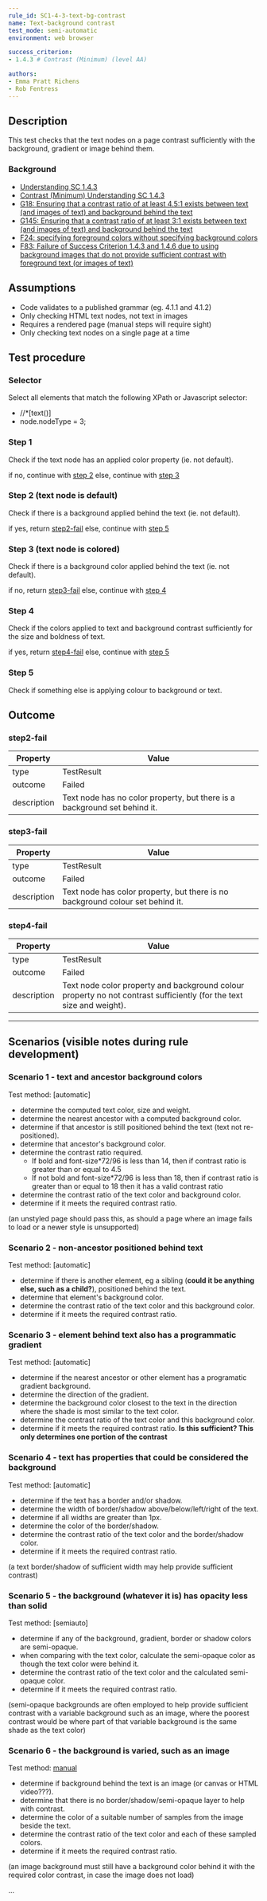 ```yaml
---
rule_id: SC1-4-3-text-bg-contrast
name: Text-background contrast
test_mode: semi-automatic
environment: web browser

success_criterion:
- 1.4.3 # Contrast (Minimum) (level AA)

authors:
- Emma Pratt Richens
- Rob Fentress
---
```


## Description

This test checks that the text nodes on a page contrast sufficiently with the background, gradient or image behind them.

### Background

- [Understanding SC 1.4.3](https://www.w3.org/TR/2014/NOTE-UNDERSTANDING-WCAG20-20140311/visual-audio-contrast-contrast.html)
- [Contrast (Minimum) Understanding SC 1.4.3](https://www.w3.org/TR/UNDERSTANDING-WCAG20/visual-audio-contrast-contrast.html)
- [G18: Ensuring that a contrast ratio of at least 4.5:1 exists between text (and images of text) and background behind the text](https://www.w3.org/TR/WCAG20-TECHS/G18)
- [G145: Ensuring that a contrast ratio of at least 3:1 exists between text (and images of text) and background behind the text](https://www.w3.org/TR/WCAG20-TECHS/G145)
- [F24: specifying foreground colors without specifying background colors](https://www.w3.org/TR/2014/NOTE-WCAG20-TECHS-20140311/F24)
- [F83: Failure of Success Criterion 1.4.3 and 1.4.6 due to using background images that do not provide sufficient contrast with foreground text (or images of text)](https://www.w3.org/TR/WCAG20-TECHS/F83.html)

## Assumptions
- Code validates to a published grammar (eg. 4.1.1 and 4.1.2)
- Only checking HTML text nodes, not text in images
- Requires a rendered page (manual steps will require sight)
- Only checking text nodes on a single page at a time


## Test procedure

<!---
Contrast of links to text and visited links etc is a separate criteria.

For now this ruleset does not cover text in images, except SVG, or text in canvas or video elements or WebGL or Flash etc.

Not sure about the order of the steps as there is no one situation that would pass without checking the others. Wonder if this would mean changing how things are grouped into:
1. determine text stuff.
2. determine ratio required.
3. determine what to contrast it with (and if test can be automated).
4. check if requirement is met.

 - gradient text?  text masks?  filters on text/bg rendered or not? - Wilco: deal with basic stuff first and note this for future work.
 - not aliased text for pixel to pixel comparison with background image, return percentage of checks that pass, is this too detailed an approach? - Frank: shared http://www.brandwood.com/a11y/ which grabs a selection of colours from the bg image and compares with text colour and produces a range of results.
 - what about canvas or video behind text? - Wilco: start with deferring to a human, looking deeper can happen later.
 - Should this also apply to PDF? - Wilco: no, only HTML (and probably not SVG - be explicit in assumptions/selector).
-->


### Selector

Select all elements that match the following XPath or Javascript selector:
* //\*[text()]
* node.nodeType = 3;


### Step 1

Check if the text node has an applied color property (ie. not default).

if no, continue with [step 2](#step-2)
else, continue with [step 3](#step-3)

### Step 2 (text node is default)

Check if there is a background applied behind the text (ie. not default). <!-- Note: which element? -->

if yes, return [step2-fail](#step2-fail)
else, continue with [step 5](#step-5)

### Step 3 (text node is colored)

Check if there is a background color applied behind the text (ie. not default). <!-- Note: which element? -->

if no, return [step3-fail](#step3-fail)
else, continue with [step 4](#step-4)

### Step 4

Check if the colors applied to text and background contrast sufficiently for the size and boldness of text. <!-- Note: this will need some detail about ratios, text sizes, etc. -->

if yes, return [step4-fail](#step4-fail)
else, continue with [step 5](#step-5)

### Step 5

Check if something else is applying colour to background or text. <!-- Note: getting into Scenario 2 - should this move to a different rule? Or stay here? -->


## Outcome

### step2-fail

| Property    | Value
|-------------|----------
| type        | TestResult
| outcome     | Failed
| description | Text node has no color property, but there is a background set behind it.

### step3-fail

| Property    | Value
|-------------|----------
| type        | TestResult
| outcome     | Failed
| description | Text node has color property, but there is no background colour set behind it.

### step4-fail

| Property    | Value
|-------------|----------
| type        | TestResult
| outcome     | Failed
| description | Text node color property and background colour property no not contrast sufficiently (for the text size and weight).



---

## Scenarios (visible notes during rule development)

### Scenario 1 - text and ancestor background colors
Test method: [automatic]

- determine the computed text color, size and weight.
- determine the nearest ancestor with a computed background color.
- determine if that ancestor is still positioned behind the text (text not re-positioned).
- determine that ancestor's background color.
- determine the contrast ratio required. 
    - If bold and font-size*72/96 is less than 14, then if contrast ratio is greater than or equal to 4.5
    - If not bold and font-size*72/96 is less than 18, then if contrast ratio is greater than or equal to 18 then it has a valid contrast ratio
- determine the contrast ratio of the text color and background color.
- determine if it meets the required contrast ratio.

(an unstyled page should pass this, as should a page where an image fails to load or a newer style is unsupported)


### Scenario 2 - non-ancestor positioned behind text
Test method: [automatic]

- determine if there is another element, eg a sibling (**could it be anything else, such as a child?**), positioned behind the text.
- determine that element's background color.
- determine the contrast ratio of the text color and this background color.
- determine if it meets the required contrast ratio.


### Scenario 3 - element behind text also has a programmatic gradient
Test method: [automatic]

- determine if the nearest ancestor or other element has a programatic gradient background.
- determine the direction of the gradient.
- determine the background color closest to the text in the direction where the shade is most similar to the text color.
- determine the contrast ratio of the text color and this background color.
- determine if it meets the required contrast ratio. **Is this sufficient?  This only determines one portion of the contrast**


### Scenario 4 - text has properties that could be considered the background
Test method: [automatic]

- determine if the text has a border and/or shadow.
- determine the width of border/shadow above/below/left/right of the text.
- determine if all widths are greater than 1px.
- determine the color of the border/shadow.
- determine the contrast ratio of the text color and the border/shadow color.
- determine if it meets the required contrast ratio.

(a text border/shadow of sufficient width may help provide sufficient contrast)


### Scenario 5 - the background (whatever it is) has opacity less than solid
Test method: [semiauto]

- determine if any of the background, gradient, border or shadow colors are semi-opaque.
- when comparing with the text color, calculate the semi-opaque color as though the text color were behind it.
- determine the contrast ratio of the text color and the calculated semi-opaque color.
- determine if it meets the required contrast ratio.

(semi-opaque backgrounds are often employed to help provide sufficient contrast with a variable background such as an image, where the poorest contrast would be where part of that variable background is the same shade as the text color)


### Scenario 6 - the background is varied, such as an image
Test method: [manual]

- determine if background behind the text is an image (or canvas or HTML video???).
- determine that there is no border/shadow/semi-opaque layer to help with contrast.
- determine the color of a suitable number of samples from the image beside the text.
- determine the contrast ratio of the text color and each of these sampled colors.
- determine if it meets the required contrast ratio.

(an image background must still have a background color behind it with the required color contrast, in case the image does not load)


...

[AUTO]: ../pages/test-modes.html#automatic
[MANUAL]: ../pages/test-modes.html#manual
